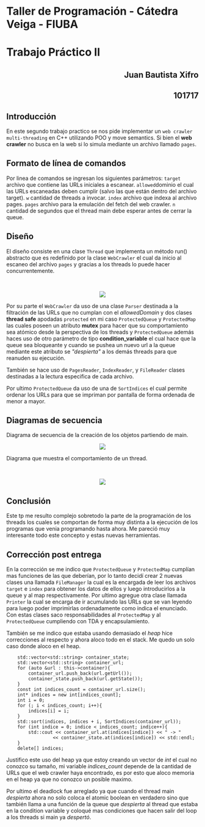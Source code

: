 # Taller de Programación - Cátedra Veiga - FIUBA
# Trabajo Práctico II

<h2 align="right">Juan Bautista Xifro</h2>
<h2 align="right">101717</h2>

## Introducción
En este segundo trabajo practico se nos pide implementar un ```web crawler multi-threading``` en C++ utilizando POO y move semantics. Si bien el **web crawler** no busca en la web si lo simula mediante un archivo llamado ``` pages ```.

## Formato de línea de comandos
Por linea de comandos se ingresan los siguientes parámetros:
```target ``` archivo que contiene las URLs iniciales a escanear.
```allowed```dominio el cual las URLs escaneadas deben cumplir (salvo las que están dentro del archivo target).
```w``` cantidad de threads a invocar.
```index``` archivo que indexa al archivo pages.
```pages``` archivo para la emulación del fetch del web crawler.
```n``` cantidad de segundos que el thread main debe esperar antes de cerrar la queue.

## Diseño
El diseño consiste en una clase ```Thread``` que implementa un método run() abstracto que es redefinido por la clase ```WebCrawler``` el cual da inicio al escaneo del archivo  ```pages``` y gracias a los threads lo puede hacer concurrentemente.

<br><p align="center"><img src="img/ClassDiagram.jpeg"/></p>

Por su parte el ```WebCrawler``` da uso de una clase ```Parser``` destinada a la filtración de las URLs que no cumplan con el *allowedDomain*  y dos clases **thread safe** apodadas ```protected``` en mi caso ```ProtectedQueue``` y ```ProtectedMap``` las cuales poseen un atributo **mutex** para hacer que su comportamiento sea atómico desde la perspectiva de  los threads y ```ProtectedQueue``` además haces uso de otro parámetro de tipo **condition_variable** el cual hace que la queue sea bloqueante y cuando se pushea un nuevo url a la queue mediante este atributo se *"despierta"* a los demás threads para que reanuden su ejecución.

También se hace uso de ```PagesReader```, ```IndexReader```,
y ```FileReader``` clases destinadas a la lectura especifica de cada archivo.

Por ultimo ```ProtectedQueue``` da uso de una de ```SortIndices``` el cual permite ordenar los URLs para que se impriman por pantalla de forma ordenada de menor a mayor.

## Diagramas de secuencia
Diagrama de secuencia de la creación de los objetos partiendo de main.
<br><p align="center"><img src="img/MainSequence.jpeg"/></p>

Diagrama que muestra el comportamiento de un thread.

<br><p align="center"><img src="img/ThreadSequence.jpeg"/></p>

## Conclusión
Este tp me resulto complejo sobretodo la parte de la programación de los threads los cuales se comportan de forma muy distinta a la ejecución de los programas que venia programando hasta ahora. Me pareció muy interesante todo este concepto y estas nuevas herramientas.

## Corrección post entrega
En la corrección se me indico que ```ProtectedQueue``` y ```ProtectedMap``` cumplían mas funciones de las que deberían, por lo tanto decidí crear 2 nuevas clases una llamada ```FileManager``` la cual es la encargada de leer los archivos ```target``` e ```index``` para obtener los datos de ellos y luego introducirlos a la queue y al map respectivamente. Por ultimo agregue otra clase llamada ```Printer``` la cual se encarga de ir acumulando las URLs que se van leyendo para luego poder imprimirlas ordenadamente como indica el enunciado. Con estas clases saco responsabilidades al ```ProtectedMap``` y al ```ProtectedQueue``` cumpliendo con TDA y encapsulamiento.

También se me indico que estaba usando demasiado el *heap* hice correcciones al respecto y ahora aloco todo en el stack. Me quedo un solo caso donde aloco en el heap.

```
    std::vector<std::string> container_state;
    std::vector<std::string> container_url;
    for (auto &url : this->container){
        container_url.push_back(url.getUrl());
        container_state.push_back(url.getState());
    }
    const int indices_count = container_url.size();
    int* indices = new int[indices_count]; 
    int i = 0;
    for (; i < indices_count; i++){
        indices[i] = i;
    }
    std::sort(indices, indices + i, SortIndices(container_url));
    for (int indice = 0; indice < indices_count; indice++){
        std::cout << container_url.at(indices[indice]) << " -> "
                 << container_state.at(indices[indice]) << std::endl;
    }
    delete[] indices;

```

Justifico este uso del heap ya que estoy creando un vector de *int* el cual no conozco su tamaño, mi variable *indices_count* depende de la cantidad de URLs que el web crawler haya encontrado, es por esto que aloco memoria en el heap ya que no conozco un posible maximo.

Por ultimo el deadlock fue arreglado ya que cuando el thread main *despierta* ahora no solo coloca el atomic boolean en verdadero sino que también llama a una función de la queue que *despierta* al thread que estaba en la condition variable y coloqué mas condiciones que hacen salir del loop a los threads si main ya *despertó*.
